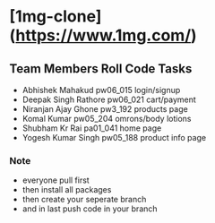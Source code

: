 # [1mg-clone] (https://www.1mg.com/)

## Team Members             Roll Code          Tasks
- Abhishek Mahakud          pw06_015           login/signup
- Deepak Singh Rathore      pw06_021           cart/payment
- Niranjan Ajay Ghone       pw3_192            products page
- Komal Kumar	            pw05_204           omrons/body lotions
- Shubham Kr Rai            pa01_041           home page
- Yogesh Kumar Singh        pw05_188           product info page

### Note
- everyone pull first
- then install all packages
- then create your seperate branch
- and in last push code in your branch